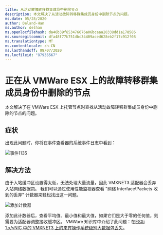 ```yaml
---
title: 从活动故障转移群集成员中删除节点
description: 本文解决了从活动故障转移群集成员身份中删除节点的问题。
ms.date: 05/28/2020
author: Deland-Han
ms.author: delhan
ms.openlocfilehash: da46b39f853476676a06bcaaa20338dd1a178586
ms.sourcegitcommit: dfa48f77b751dbc34409aced628eb2f17c912f08
ms.translationtype: MT
ms.contentlocale: zh-CN
ms.lasthandoff: 08/07/2020
ms.locfileid: "87935567"
---
```

# <a name="nodes-being-removed-from-failover-cluster-membership-on-vmware-esx"></a>正在从 VMWare ESX 上的故障转移群集成员身份中删除的节点

本文解决了在 VMWare ESX 上托管节点时查找从活动故障转移群集成员身份中删除的节点的问题。

## <a name="symptom"></a>症状

出现此问题时，你将在事件查看器的系统事件日志中看到：

![事件1135](media/nodes-failover-cluster-vmware/1135.png)

## <a name="resolution"></a>解决方法

由于入站缓冲区设置得太低，无法处理大量流量，因此 VMXNET3 适配器会丢弃入站网络数据包。 我们可以通过使用性能监视器查看 "网络 Interface\Packets 收到的丢弃" 计数器来轻松找出这一问题。

![添加计数器](media/nodes-failover-cluster-vmware/0527.png)

添加此计数器后，查看平均值、最小值和最大值，如果它们是大于零的任何值，则需要为适配器调整接收缓冲区。 VMWare 知识库中介绍了此问题：在[ESXi 1.x/vNIC 中的 VMXNET3 上的来宾操作系统级别大数据包丢失](https://kb.vmware.com/s/article/2039495)。
